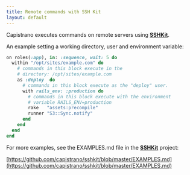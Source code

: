 ```yaml
---
title: Remote commands with SSH Kit
layout: default
---
```


Capistrano executes commands on remote servers using [**SSHKit**](https://github.com/capistrano/sshkit).

An example setting a working directory, user and environment variable:

```ruby
on roles(:app), in: :sequence, wait: 5 do
  within "/opt/sites/example.com" do
    # commands in this block execute in the
    # directory: /opt/sites/example.com
    as :deploy  do
      # commands in this block execute as the "deploy" user.
      with rails_env: :production do
        # commands in this block execute with the environment
        # variable RAILS_ENV=production
        rake   "assets:precompile"
        runner "S3::Sync.notify"
      end
    end
  end
end
```

For more examples, see the EXAMPLES.md file in the [**SSHKit**](https://github.com/capistrano/sshkit) project:

[https://github.com/capistrano/sshkit/blob/master/EXAMPLES.md](https://github.com/capistrano/sshkit/blob/master/EXAMPLES.md)
